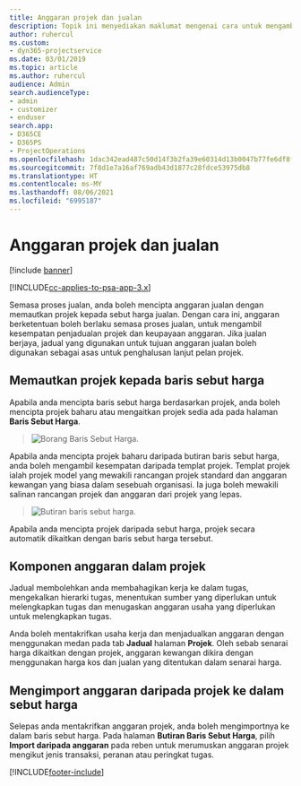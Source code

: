 ```yaml
---
title: Anggaran projek dan jualan
description: Topik ini menyediakan maklumat mengenai cara untuk mengambil kesempatan daripada jadual dan anggaran dalam proses jualan.
author: ruhercul
ms.custom:
- dyn365-projectservice
ms.date: 03/01/2019
ms.topic: article
ms.author: ruhercul
audience: Admin
search.audienceType:
- admin
- customizer
- enduser
search.app:
- D365CE
- D365PS
- ProjectOperations
ms.openlocfilehash: 1dac342ead487c50d14f3b2fa39e60314d13b0047b77fe6df8f32dee29b09422
ms.sourcegitcommit: 7f8d1e7a16af769adb43d1877c28fdce53975db8
ms.translationtype: HT
ms.contentlocale: ms-MY
ms.lasthandoff: 08/06/2021
ms.locfileid: "6995187"
---
```

# <a name="sales-estimates-and-projects"></a>Anggaran projek dan jualan

[!include [banner](../includes/psa-now-project-operations.md)]

[!INCLUDE[cc-applies-to-psa-app-3.x](../includes/cc-applies-to-psa-app-3x.md)]

Semasa proses jualan, anda boleh mencipta anggaran jualan dengan memautkan projek kepada sebut harga jualan. Dengan cara ini, anggaran berketentuan boleh berlaku semasa proses jualan, untuk mengambil kesempatan penjadualan projek dan keupayaan anggaran. Jika jualan berjaya, jadual yang digunakan untuk tujuan anggaran jualan boleh digunakan sebagai asas untuk penghalusan lanjut pelan projek.

## <a name="linking-a-project-to-a-quote-line"></a>Memautkan projek kepada baris sebut harga

Apabila anda mencipta baris sebut harga berdasarkan projek, anda boleh mencipta projek baharu atau mengaitkan projek sedia ada pada halaman **Baris Sebut Harga**. 

> ![Borang Baris Sebut Harga.](media/project-8.png)
 
Apabila anda mencipta projek baharu daripada butiran baris sebut harga, anda boleh mengambil kesempatan daripada templat projek. Templat projek ialah projek model yang mewakili rancangan projek standard dan anggaran kewangan yang biasa dalam sesebuah organisasi. Ia juga boleh mewakili salinan rancangan projek dan anggaran dari projek yang lepas.

> ![Butiran baris sebut harga.](media/project-9.png)
  
Apabila anda mencipta projek daripada sebut harga, projek secara automatik dikaitkan dengan baris sebut harga tersebut.

## <a name="components-of-estimates-in-a-project"></a>Komponen anggaran dalam projek

Jadual membolehkan anda membahagikan kerja ke dalam tugas, mengekalkan hierarki tugas, menentukan sumber yang diperlukan untuk melengkapkan tugas dan menugaskan anggaran usaha yang diperlukan untuk melengkapkan tugas.

Anda boleh mentakrifkan usaha kerja dan menjadualkan anggaran dengan menggunakan medan pada tab **Jadual** halaman **Projek**. Oleh sebab senarai harga dikaitkan dengan projek, anggaran kewangan dikira dengan menggunakan harga kos dan jualan yang ditentukan dalam senarai harga.

## <a name="importing-estimates-from-a-project-into-a-quote"></a>Mengimport anggaran daripada projek ke dalam sebut harga

Selepas anda mentakrifkan anggaran projek, anda boleh mengimportnya ke dalam baris sebut harga. Pada halaman **Butiran Baris Sebut Harga**, pilih **Import daripada anggaran** pada reben untuk merumuskan anggaran projek mengikut jenis transaksi, peranan atau peringkat tugas.


[!INCLUDE[footer-include](../includes/footer-banner.md)]
